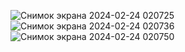 ![Снимок экрана 2024-02-24 020725](https://github.com/Evertume/Dodo_pizza/assets/117449684/11df1334-67d5-41dd-833b-3f0c4368a677)
![Снимок экрана 2024-02-24 020736](https://github.com/Evertume/Dodo_pizza/assets/117449684/e50b150a-7e9d-472a-ac1e-80d22d763f09)
![Снимок экрана 2024-02-24 020750](https://github.com/Evertume/Dodo_pizza/assets/117449684/537af5d6-52ff-4ff4-b459-51ca601e91b5)
